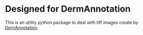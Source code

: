 # Designed for DermAnnotation

This is an utility python package to deal with tiff images
create by [DernAnnotation](https://kondoa9.github.io/DermAnnotation/en/).